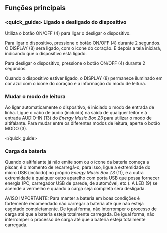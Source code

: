 ## Funções principais

### <quick_guide> Ligado e desligado do dispositivo

Utiliza o botão ON/OFF (4) para ligar o desligar o dispositivo.

Para ligar o dispositivo, pressione o botão ON/OFF (4) durante 2 segundos. O DISPLAY (8) sera ligado, com o icone do coração. E depois a tela iniciará, indicando que o dispositivo está ligado.

Para desligar o dispositivo, pressione o botão ON/OFF (4) durante 2 segundos.

Quando o dispositivo estiver ligado, o DISPLAY (8) permanece iluminado em cor azul com o ícone do coração e a informação do modo de leitura.

### Mudar o modo de leitura

Ao ligar automaticamente o dispositivo, é iniciado o modo de entrada de linha. Ligue o cabo de áudio (incluido) na saída de qualquer leitor e à entrada AUDIO-IN (13) do *Energy Music Box Z3* para utilizar o modo de altifalante. Para mudar entre os diferentes modos de leitura, aperte o botão MODO (3).

</quick_guide>

### Carga da bateria

Quando o altifalante já não emite som  ou o ícone da bateria começa a piscar, é o momento de recarregâ-o, para isso, ligue a extremidade do micro USB (incluido) no próprio *Energy Music Box Z3* (11), e a outra extremidade à qualquer outro aparelho com porta USB que possa fornecer energia (PC, carregador USB de parede, de automóvel, etc.). A LED (9) se acemde a vermelho e quando a carga seja completa sera desligada.

AVISO IMPORTANTE: Para manter a bateria em boas condições é fortemente recomendado não carregar a bateria até que não esteja esgotado completamente. De igual forma, não interromper o processo de carga até que a bateria esteja totalmente carregada. De igual forma, não interromper o processo de carga até que a bateria esteja totalmente carregada.
